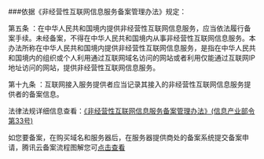 ###依据《非经营性互联网信息服务备案管理办法》规定：

第五条 ：在中华人民共和国境内提供非经营性互联网信息服务，应当依法履行备案手续。未经备案，不得在中华人民共和国境内从事非经营性互联网信息服务。本办法所称在中华人民共和国境内提供非经营性互联网信息服务，是指在中华人民共和国境内的组织或个人利用通过互联网域名访问的网站或者利用仅能通过互联网IP 地址访问的网站，提供非经营性互联网信息服务。

第十九条 ：互联网接入服务提供者应当记录其接入的非经营性互联网信息服务提供者的备案信息。

法律法规详细信息查看：[《非经营性互联网信息服务备案管理办法》(信息产业部令第33号)](http://www.miitbeian.gov.cn/state/outPortal/queryMutualityDownloadInfo.action?id=11)

如您要备案，在购买域名和服务器后，在服务器提供商处的备案系统提交备案申请，腾讯云备案流程图解您可[点击查看](https://www.qcloud.com/document/product/243/655)